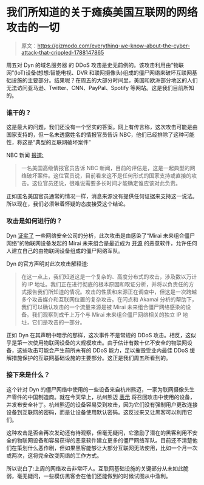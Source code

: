 # 我们所知道的关于瘫痪美国互联网的网络攻击的一切

> 原文：<https://gizmodo.com/everything-we-know-about-the-cyber-attack-that-crippled-1788147865>

周五对 Dyn 的域名服务器 的 DDoS 攻击是史无前例的。该攻击利用由“物联网”(IoT)设备(想想:智能电视、DVR 和联网摄像头)组成的僵尸网络来破坏互联网基础设施的主要部分。结果呢？在周五的大部分时间里，美国和欧洲部分地区的人们无法访问亚马逊、Twitter、CNN、PayPal、Spotify 等网站。这是我们目前所知的。



### 谁干的？

这是最大的问题，我们还没有一个坚实的答案。网上有传言称，这次攻击可能是由国家支持的，但一名未透露姓名的情报官员告诉 NBC，他们已经排除了这种可能性，称这是“典型的互联网破坏案件”

NBC 新闻 [报道:](http://www.cnbc.com/2016/10/21/major-websites-across-east-coast-knocked-out-in-apparent-ddos-attack.html)

> 一名美国高级情报官员告诉 NBC 新闻，目前的评估是，这是一起典型的网络破坏案件。这位官员说，目前看来这不是任何形式的国家支持或直接的攻击。这位官员还说，很难说需要多长时间才能确定谁应该对此负责。

正如匿名美国官员通常的情况一样，消息来源没有提供任何证据来支持这一说法。所以现在，我们必须带着怀疑的态度接受这个结论。

### 攻击是如何进行的？

Dyn [证实了](http://dyn.com/blog/dyn-statement-on-10212016-ddos-attack/) 一些网络安全公司的分析，此次攻击是由感染了“Mirai 未来组合僵尸网络”的物联网设备发起的 Mirai 未来组合是最近成为 [开源](https://krebsonsecurity.com/2016/10/source-code-for-iot-botnet-mirai-released/) 的恶意软件，允许任何人建立自己的由物联网设备组成的僵尸网络军队。

Dyn 的官方声明对此次攻击解释道:

> 在这一点上，我们知道这是一个复杂的、高度分布式的攻击，涉及数以万计的 IP 地址。我们正在进行彻底的根本原因和取证分析，并将以负责任的方式报告我们所知道的情况。攻击的性质和来源正在调查中，但这是一次跨越多个攻击媒介和互联网位置的复杂攻击。在闪点和 Akamai 分析的帮助下，我们可以确认攻击的一个流量来源是被 Mirai 未来组合僵尸网络感染的设备。我们观察到成千上万个与 Mirai 未来组合僵尸网络相关的独立 IP 地址，它们是攻击的一部分。

正如 Dyn 在其声明中暗示的那样，这次事件不是常规的 DDoS 攻击。相反，这似乎是第一次使用物联网设备的大规模攻击。由于估计有数十亿不安全的物联网设备，这些攻击可能会产生前所未有的 DDoS 能力，足以摧毁受业内最佳 DDoS 缓解措施保护的互联网基础设施的主要部分。这正是我们周五所看到的。

### 接下来是什么？

这个针对 Dyn 的僵尸网络中使用的一些设备来自杭州熊迈，一家为联网摄像头生产零件的中国制造商。就在今天早上，杭州熊迈 [表示](https://www.theguardian.com/technology/2016/oct/24/chinese-webcam-maker-recalls-devices-cyberattack-ddos-internet-of-things-xiongmai) 将召回攻击中使用的设备，并发布安全补丁。杭州熊迈的设备容易受到攻击，因为它们没有强制用户更改连接设备到互联网的密码，而是让设备使用默认密码。这反过来又让黑客可以利用它们。

这种攻击是否会再次发动还有待观察，但毫无疑问，它激励了潜在的黑客利用不安全的物联网设备和容易获得的恶意软件建立更多的僵尸网络军队。目前还不清楚他们在策划什么恶作剧，但如果黑客能够让大部分互联网无法使用，比如一个月一次或两次，这将完全改变网络的工作方式。

所以说白了:上周的网络攻击非常吓人。互联网基础设施的关键部分从未如此脆弱，毫无疑问，一些模仿黑客会在他们还能做到的时候试图从中渔利。